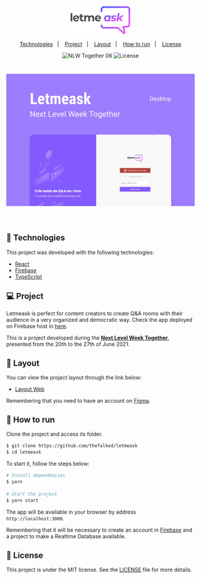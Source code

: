 <p align="center">
  <img alt="Letmeask" src=".github/logo.svg" width="160px">
</p>

<p align="center">
  <a href="#-technologies">Technologies</a>&nbsp;&nbsp;&nbsp;|&nbsp;&nbsp;&nbsp;
  <a href="#-project">Project</a>&nbsp;&nbsp;&nbsp;|&nbsp;&nbsp;&nbsp;
  <a href="#-layout">Layout</a>&nbsp;&nbsp;&nbsp;|&nbsp;&nbsp;&nbsp;
  <a href="#-how-to-run">How to run</a>&nbsp;&nbsp;&nbsp;|&nbsp;&nbsp;&nbsp;
  <a href="#-license">License</a>
</p>

<p align="center">
  <img src="https://img.shields.io/static/v1?label=NLW&message=06&color=8257E5&labelColor=000000" alt="NLW Together 06" />

  <img  src="https://img.shields.io/static/v1?label=license&message=MIT&color=8257E5&labelColor=000000" alt="License">   
</p>

<h1 align="center">
  <img alt="Letmeask" src=".github/cover.jpg" />
</h1>

<br>

## 🧪 Technologies

This project was developed with the following technologies:

- [React](https://reactjs.org)
- [Firebase](https://firebase.google.com/)
- [TypeScript](https://www.typescriptlang.org/)

## 💻 Project

Letmeask is perfect for content creators to create Q&A rooms with their audience in a very organized and democratic way. Check the app deployed on Firebase host in [here](https://letmeask-753c5.web.app/).

This is a project developed during the **[Next Level Week Together](https://nextlevelweek.com/)**, presented from the 20th to the 27th of June 2021.

## 🔖 Layout

You can view the project layout through the link below:

- [Layout Web](https://www.figma.com/file/Vmnblz3jCz2YZ40lCMZzkJ/Letmeask?node-id=45%3A3278)

Remembering that you need to have an account on [Figma](http://figma.com/).

## 🚀 How to run

Clone the project and access its folder.

```bash
$ git clone https://github.com/thefalked/letmeask
$ cd letmeask
```

To start it, follow the steps below:

```bash
# Install dependencies
$ yarn

# Start the project
$ yarn start
```

The app will be available in your browser by address `http://localhost:3000`.

Remembering that it will be necessary to create an account in [Firebase](https://firebase.google.com/) and a project to make a Realtime Database available.

## 📝 License

This project is under the MIT license. See the [LICENSE](LICENSE.md) file for more details.
